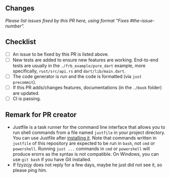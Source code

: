 ## Changes

_Please list issues fixed by this PR here, using format "Fixes #the-issue-number"._

## Checklist

- [ ] An issue to be fixed by this PR is listed above.
- [ ] New tests are added to ensure new features are working. End-to-end tests are usually in the `./frb_example/pure_dart` example, more specifically, `rust/src/api.rs` and `dart/lib/main.dart`.
- [ ] The code generator is run and the code is formatted (via `just precommit`).
- [ ] If this PR adds/changes features, documentations (in the `./book` folder) are updated.
- [ ] CI is passing.

## Remark for PR creator

- Justfile is a task runner for the command line interface that allows you to run shell commands from a file named `justfile` in your project directory. You can use Justfile after [installing it](https://github.com/casey/just). Note that commands written in `justfile` of this repository are expected to be run in `bash`, not `cmd` or `powershell`. Running `just ...` commands in `cmd` or `powershell` will produce erorrs as the syntax is not compatible. On Windows, you can use `git bash` if you have Git installed.
- If fzyzcjy does not reply for a few days, maybe he just did not see it, so please ping him.
